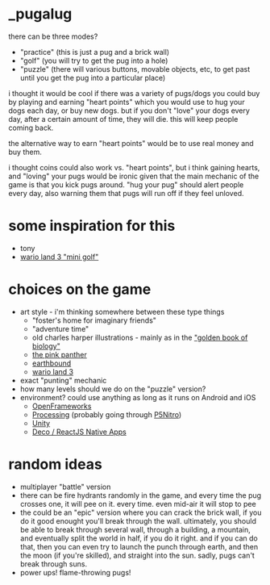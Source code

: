 _pugalug
========

there can be three modes?

* "practice" (this is just a pug and a brick wall)
* "golf" (you will try to get the pug into a hole)
* "puzzle" (there will various buttons, movable objects, etc, to get past until you get the pug into a particular place)

i thought it would be cool if there was a variety of pugs/dogs you could buy
by playing and earning "heart points" which you would use to hug your dogs each day,
or buy new dogs. but if you don't "love" your dogs every day, after a
certain amount of time, they will die. this will keep people coming back.

the alternative way to earn "heart points" would be to use real money
and buy them.

i thought coins could also work vs. "heart points", but i think gaining
hearts, and "loving" your pugs would be ironic given that the main mechanic
of the game is that you kick pugs around. "hug your pug" should alert
people every day, also warning them that pugs will run off if they feel
unloved.



some inspiration for this
=========================

* tony
* [wario land 3 "mini golf"](https://www.youtube.com/watch?time_continue=178&v=0d6TpGPX2Tg)




choices on the game
===================

* art style - i'm thinking somewhere between these type things
    - "foster's home for imaginary friends"
    - "adventure time"
    - old charles harper illustrations - mainly as in the ["golden book of biology"](https://www.charleyharperprints.com/articles/golden-book-of-biology/)
    - [the pink panther](https://www.youtube.com/watch?v=exkjh3eIpe0)
    - [earthbound](https://www.youtube.com/watch?v=R5jNgWdfHIY)
    - [wario land 3](https://www.youtube.com/watch?v=0d6TpGPX2Tg)
* exact "punting" mechanic
* how many levels should we do on the "puzzle" version?
* environment? could use anything as long as it runs on Android and iOS
  * [OpenFrameworks](http://openframeworks.cc/download/)
  * [Processing](https://processing.org/) (probably going through [P5Nitro](https://github.com/davidedc/P5Nitro))
  * [Unity](http://unity3d.com/)
  * [Deco / ReactJS Native Apps](https://www.decosoftware.com/#top)



random ideas
============

* multiplayer "battle" version
* there can be fire hydrants randomly in the game, and every time the pug crosses one, it will pee on it. every time. even mid-air it will stop to pee
* the could be an "epic" version where you can crack the brick wall, if you do it good enought you'll break through the wall. ultimately, you should be able to break through several wall, through a building, a mountain, and eventually split the world in half, if you do it right. and if you can do that, then you can even try to launch the punch through earth, and then the moon (if you're skilled), and straight into the sun. sadly, pugs can't break through suns.
* power ups! flame-throwing pugs!

